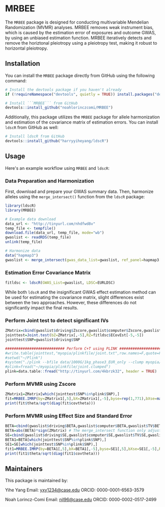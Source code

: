 # MRBEE
The ```MRBEE``` package is designed for conducting multivariable Mendelian Randomization (MVMR) analyses. MRBEE removes weak instrument bias, which is caused by the estimation error of exposures and outcome GWAS, by using an unbiased estimation function. MRBEE iteratively detects and remove the horiztonal pleiotropy using a pleiotropy test, making it robust to horizontal pleiotropy.

## Installation
You can install the ```MRBEE``` package directly from GitHub using the following command:
```R
# Install the devtools package if you haven't already
if (!requireNamespace("devtools", quietly = TRUE)) install.packages("devtools")

# Install ```MRBEE``` from GitHub
devtools::install_github("noahlorinczcomi/MRBEE")
```
Additionally, this package utilizes the ```MRBEE``` package for allele harmonization and estimation of the covariance matrix of estimation errors. You can install ```ldscR``` from GitHub as well:
```R
# Install ldscR from GitHub
devtools::install_github("harryyiheyang/ldscR")
```

## Usage
Here's an example workflow using ```MRBEE``` and ```ldscR```:

### Data Preparation and Harmonization
First, download and prepare your GWAS summary data. Then, harmonize alleles using the ```merge_intersect()``` function from the ```ldscR``` package:
```R
library(ldscR)
library(MRBEE)

# Example data download
data_url <- "http://tinyurl.com/nhdfwd8v"
temp_file <- tempfile()
download.file(data_url, temp_file, mode="wb")
gwaslist <- readRDS(temp_file)
unlink(temp_file)

# Harmonize data
data("hapmap3")
gwaslist <- merge_intersect(gwas_data_list=gwaslist, ref_panel=hapmap3[,c("SNP","A1","A2")])
```
### Estimation Error Covariance Matrix
```R
fitldsc <- ldscR(GWAS_List=gwaslist, LDSC=EURLDSC)
```
While both ```ldscR``` and the insignificant GWAS effect estimation method can be used for estimating the covariance matrix, slight differences exist between the two approaches. However, these differences do not significantly impact the final results.

### Perform Joint test to detect significant IVs
```R
ZMatrix=cbind(gwaslist$driving$Zscore,gwaslist$computer$Zscore,gwaslist$TV$Zscore,gwaslist$schooling$Zscore,gwaslist$myopia$Zscore)
jointtest=Joint.test(bZ=ZMatrix[,-5],RZ=fitldsc$ECovEst[-5,-5])
jointtest$SNP=gwaslist$driving$SNP

########################### Perform C+T using PLINK ########################################
#write.table(jointtest,"myopia/plinkfile/joint.txt",row.names=F,quote=F,sep="\t")
#setwd("~/Plink")
#system("./plink --bfile data/1000G/1kg_phase3_EUR_only --clump myopia/plinkfile/joint.txt --clump-field P  --clump-kb 500 --clump-p1 5e-8 --clump-p2 5e-8 --clump-r2 0.01 --out myopia/plinkfile/joint")
#plink=fread("~/myopia/plinkfile/joint.clumped")
plink=data.table::fread("http://tinyurl.com/4kbrzk32", header = TRUE)
```
### Perform MVMR using Zscore
```R
ZMatrix1=ZMatrix[which(jointtest$SNP%in%plink$SNP),]
fit=MRBEE.IMRP(by=ZMatrix1[,5],bX=ZMatrix1[,-5],byse=rep(1,771),bXse=matrix(1,nrow(ZMatrix1),4),Rxy=fitldsc$ECovEst,var.est="ordinal")
print(fit$theta/sqrt(diag(fit$covtheta)))
```

### Perform MVMR using Effect Size and Standard Error
```R
BETA=cbind(gwaslist$driving$BETA,gwaslist$computer$BETA,gwaslist$TV$BETA,gwaslist$schooling$BETA,gwaslist$myopia$BETA)
BETA=abs(BETA)*sign(ZMatrix) # The merge_intersect function only adjust the signs of Zscore
SE=cbind(gwaslist$driving$SE,gwaslist$computer$SE,gwaslist$TV$SE,gwaslist$schooling$SE,gwaslist$myopia$SE)
BETA1=BETA[which(jointtest$SNP%in%plink$SNP),]
SE1=SE[which(jointtest$SNP%in%plink$SNP),]
fit1=MRBEE.IMRP(by=BETA1[,5],bX=BETA1[,-5],byse=SE1[,5],bXse=SE1[,-5],Rxy=fitldsc$ECovEst,var.est="ordinal")
print(fit1$theta/sqrt(diag(fit1$covtheta)))
```

## Maintainers
This package is maintained by:

Yihe Yang
Email: yxy1234@case.edu
ORCID: 0000-0001-6563-3579

Noah Lorincz-Comi
Email: njl96@case.edu
ORCID: 0000-0002-0517-2499
